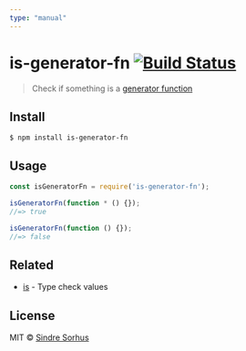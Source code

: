 ```yaml
---
type: "manual"
---
```


# is-generator-fn [![Build Status](https://travis-ci.org/sindresorhus/is-generator-fn.svg?branch=master)](https://travis-ci.org/sindresorhus/is-generator-fn)

> Check if something is a [generator function](https://developer.mozilla.org/en-US/docs/Web/JavaScript/Reference/Statements/function*)


## Install

```
$ npm install is-generator-fn
```


## Usage

```js
const isGeneratorFn = require('is-generator-fn');

isGeneratorFn(function * () {});
//=> true

isGeneratorFn(function () {});
//=> false
```


## Related

- [is](https://github.com/sindresorhus/is) - Type check values


## License

MIT © [Sindre Sorhus](https://sindresorhus.com)
